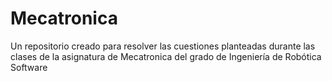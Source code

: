 # Mecatronica
Un repositorio creado para resolver las cuestiones planteadas durante las clases de la asignatura de Mecatronica del grado de Ingeniería de Robótica Software
